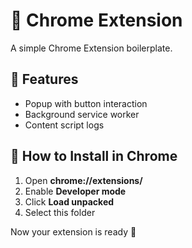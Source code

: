 # 🚀 Chrome Extension

A simple Chrome Extension boilerplate.

## 📌 Features
- Popup with button interaction
- Background service worker
- Content script logs

## 🔧 How to Install in Chrome
1. Open **chrome://extensions/**
2. Enable **Developer mode**
3. Click **Load unpacked**
4. Select this folder

Now your extension is ready 🎉
